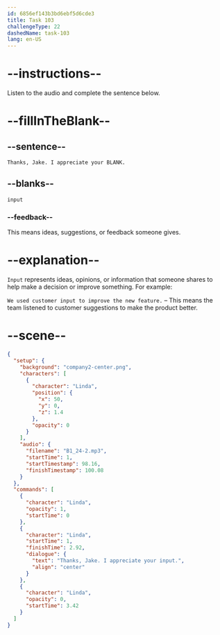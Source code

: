 ```yaml
---
id: 6856ef143b3bd6ebf5d6cde3
title: Task 103
challengeType: 22
dashedName: task-103
lang: en-US
---
```


<!-- (Audio) Linda: Thanks, Jake. I appreciate your input. -->

# --instructions--

Listen to the audio and complete the sentence below.

# --fillInTheBlank--

## --sentence--

`Thanks, Jake. I appreciate your BLANK.`

## --blanks--

`input`

### --feedback--

This means ideas, suggestions, or feedback someone gives.

# --explanation--

`Input` represents ideas, opinions, or information that someone shares to help make a decision or improve something. For example:

`We used customer input to improve the new feature.` – This means the team listened to customer suggestions to make the product better.

# --scene--

```json
{
  "setup": {
    "background": "company2-center.png",
    "characters": [
      {
        "character": "Linda",
        "position": {
          "x": 50,
          "y": 0,
          "z": 1.4
        },
        "opacity": 0
      }
    ],
    "audio": {
      "filename": "B1_24-2.mp3",
      "startTime": 1,
      "startTimestamp": 98.16,
      "finishTimestamp": 100.08
    }
  },
  "commands": [
    {
      "character": "Linda",
      "opacity": 1,
      "startTime": 0
    },
    {
      "character": "Linda",
      "startTime": 1,
      "finishTime": 2.92,
      "dialogue": {
        "text": "Thanks, Jake. I appreciate your input.",
        "align": "center"
      }
    },
    {
      "character": "Linda",
      "opacity": 0,
      "startTime": 3.42
    }
  ]
}
```

